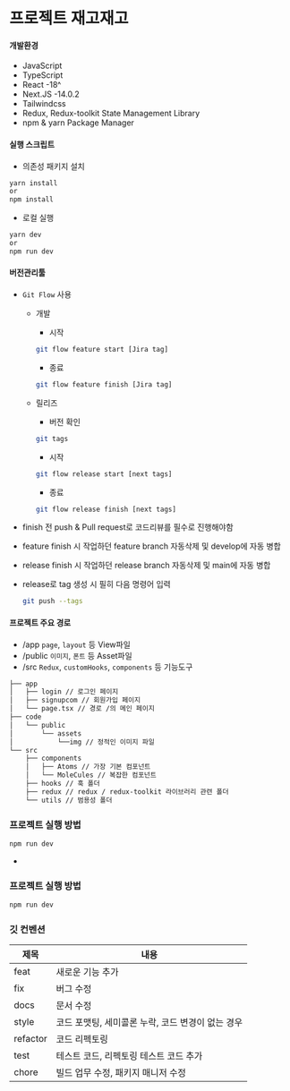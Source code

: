 # 프로젝트 재고재고

#### 개발환경

- JavaScript
- TypeScript
- React -18^
- Next.JS -14.0.2
- Tailwindcss
- Redux, Redux-toolkit State Management Library
- npm & yarn Package Manager

#### 실행 스크립트

- 의존성 패키지 설치

```bash
yarn install
or
npm install
```

- 로컬 실행

```bash
yarn dev
or
npm run dev
```

#### 버전관리툴

- `Git Flow` 사용

  - 개발

    - 시작

    ```bash
    git flow feature start [Jira tag]
    ```

    - 종료

    ```bash
    git flow feature finish [Jira tag]
    ```

  - 릴리즈
    - 버전 확인
    ```bash
    git tags
    ```
    - 시작
    ```bash
    git flow release start [next tags]
    ```
    - 종료
    ```bash
    git flow release finish [next tags]
    ```

- finish 전 push & Pull request로 코드리뷰를 필수로 진행해야함
- feature finish 시 작업하던 feature branch 자동삭제 및 develop에 자동 병합
- release finish 시 작업하던 release branch 자동삭제 및 main에 자동 병합
- release로 tag 생성 시 필히 다음 명령어 입력
  ```bash
  git push --tags
  ```

#### 프로젝트 주요 경로

- /app `page`, `layout` 등 View파일
- /public `이미지`, `폰트` 등 Asset파일
- /src `Redux`, `customHooks`, `components` 등 기능도구

```bash
├── app
│   ├── login // 로그인 페이지
│   ├── signupcom // 회원가입 페이지
│   └── page.tsx // 경로 /의 메인 페이지
├── code
│   └── public
│       └── assets
│           └──img // 정적인 이미지 파일
└── src
    ├── components
    │   ├── Atoms // 가장 기본 컴포넌트
    │   └── MoleCules // 복잡한 컴포넌트
    ├── hooks // 훅 폴더
    ├── redux // redux / redux-toolkit 라이브러리 관련 폴더
    └── utils // 범용성 폴더
```

### 프로젝트 실행 방법

```bash
npm run dev
```

-

### 프로젝트 실행 방법

```bash
npm run dev
```

### 깃 컨벤션

| 제목     | 내용                                              |
| -------- | ------------------------------------------------- |
| feat     | 새로운 기능 추가                                  |
| fix      | 버그 수정                                         |
| docs     | 문서 수정                                         |
| style    | 코드 포맷팅, 세미콜론 누락, 코드 변경이 없는 경우 |
| refactor | 코드 리펙토링                                     |
| test     | 테스트 코드, 리펙토링 테스트 코드 추가            |
| chore    | 빌드 업무 수정, 패키지 매니저 수정                |
